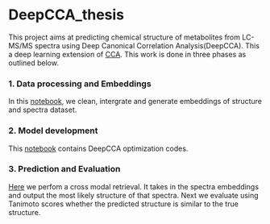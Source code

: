 # DeepCCA_thesis

This project aims at predicting chemical structure of metabolites from LC-MS/MS spectra using Deep Canonical Correlation Analysis(DeepCCA). This a deep learning extension of [CCA](https://bmcbioinformatics.biomedcentral.com/articles/10.1186/s12859-018-2572-9). This work is done in three phases as outlined below.

<h3> 1. Data processing and Embeddings </h3>

In this [notebook](https://github.com/LukaLmelias/DeepCCA_thesis/blob/main/data_preprocessing_and_embeddings.ipynb), we clean, intergrate and generate embeddings of structure and spectra dataset.

<h3> 2. Model development </h3>

This [notebook](https://github.com/LukaLmelias/DeepCCA_thesis/blob/main/DeepCCA_models_training.ipynb) contains DeepCCA optimization codes.

<h3> 3. Prediction and Evaluation </h3>

[Here](https://github.com/LukaLmelias/DeepCCA_thesis/blob/main/spectra_structure_prediction.ipynb) we perfom a cross modal retrieval. It takes in the spectra embeddings and output the most likely structure of that spectra. Next we evaluate using Tanimoto scores whether the predicted structure is similar to the true structure.





 

